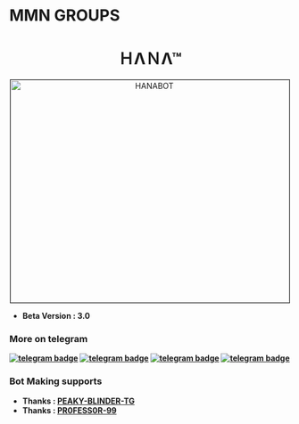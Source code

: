 # MMN GROUPS


<h1 align="center">ＨΛＮΛ™</h1>

<p align="center">
    <a href="https://telegram.me/MissHana_Msbot">
        <img src="https://telegra.ph/file/8834f67339c02cfec28cd.jpg" alt="HANABOT" border="1" height="400" width="500" alt="Hana Logo">
    </a>
</p><b>

- Beta Version : 3.0

### More on telegram
[![telegram badge](https://img.shields.io/badge/Message-MissHana_Msbot-30302f?style=flat&logo=telegram)](https://telegram.me/MissHana_Msbot)
[![telegram badge](https://img.shields.io/badge/GROUP-MLM_MOVIE_NIGHT-30302f?style=flat&logo=telegram)](https://t.me/NEW_MLM_HD_MOVES)
[![telegram badge](https://img.shields.io/badge/NEW_MOVIES-New_Movies-30302f?style=flat&logo=telegram)](https://t.me/MMN_ROKERS)
[![telegram badge](https://img.shields.io/badge/Updates-New_Updates-30302f?style=flat&logo=telegram)](https://t.me/mlm_movies_update)

### Bot Making supports
- Thanks : [PEAKY-BLINDER-TG](https://github.com/PEAKY-BLINDER-TG)
- Thanks : [PR0FESS0R-99](https://github.com/PR0FESS0R-99)

